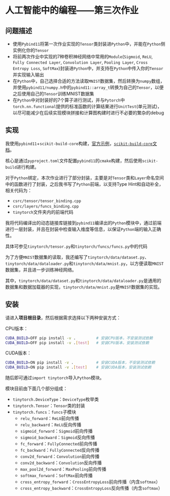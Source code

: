 # 人工智能中的编程——第三次作业

## 问题描述

- 使用`Pybind11`将第一次作业实现的`Tensor`类封装进`Python`中，并能在`Python`侧实例化你的`Tensor`
- 将前两次作业中实现的7种卷积神经网络中常用的`Module`(`Sigmoid`, `ReLU`, `Fully Connected Layer`, `Convolution Layer`, `Pooling Layer`, `Cross Entropy Loss`, `SoftMax`)封装进`Python`中，并支持在`Python`中传入你的`Tensor`并实现输入输出
- 在`Python`中，自己选择合适的方法读取`MNIST`数据集，然后转换为`numpy`数组，并使用`pybind11/numpy.h`中的`pybind11::array_t`转换为自己的`Tensor`，以便之后使用自己的`Tensor`训练MNIST数据集
- 在`Python`中对封装好的7个算子进行测试，并与`Pytorch`中`torch.nn.functional`提供的标准函数的计算结果进行`UnitTest`(单元测试)，以尽可能减少在后续实现模块拼接和计算图构建时进行不必要的繁杂的debug

## 实现

我使用`pybind11`+`scikit-build-core`构建，[官方示例](https://github.com/pybind/scikit_build_example)，[`scikit-build-core`文档](https://scikit-build-core.readthedocs.io/)。

核心是通过`pyproject.toml`文件配置`pybind11`的`cmake`构建，然后使用`scikit-build`进行构建。

对于`Python`绑定，本次作业进行了部分封装，主要是对`Tensor`类和`Layer`命名空间中的函数进行了封装，之后我书写了`Python`前端，以支持Type Hint和自动补全，相关代码为：
- `csrc/tensor/tensor_binding.cpp`
- `csrc/layers/funcs_binding.cpp`
- `tinytorch`文件夹内的前端代码

我将代码编译出的动态链接库链接到`pybind11`编译出的`Python`模块中，通过前端进行一层封装，并且在封装中检查输入维度等信息，以保证`Python`端的输入正确性。

具体可参见`tinytorch/tensor.py`和`tinytorch/funcs/funcs.py`中的代码

为了方便`MNIST`数据集的读取，我还编写了`tinytorch/data/dataset.py`、`tinytorch/data/dataloader.py`和`tinytorch/data/mnist.py`，以方便读取`MNIST`数据集，并且进一步训练神经网络。

其中，`tinytorch/data/dataset.py`和`tinytorch/data/dataloader.py`是通用的数据集和数据加载器的实现，`tinytorch/data/mnist.py`是`MNIST`数据集的实现。

## 安装

请进入**项目根目录**，然后根据需求选择以下两种安装方式：

CPU版本：
```bash
CUDA_BUILD=OFF pip install -v .         # 安装CPU版本，不安装测试依赖
CUDA_BUILD=OFF pip install -v .[test]   # 安装CPU版本，安装测试依赖
```

CUDA版本：
```bash
CUDA_BUILD=ON pip install -v .          # 安装CUDA版本，不安装测试依赖
CUDA_BUILD=ON pip install -v .[test]    # 安装CUDA版本，安装测试依赖
```

随后即可通过`import tinytorch`导入`Python`模块。

模块目前由下面几个部分组成：
- `tinytorch.DeviceType`：`DeviceType`枚举类
- `tinytorch.Tensor`：`Tensor`类的封装
- `tinytorch.funcs`：`funcs`子模块
    - `relu_forward`：`ReLU`前向传播
    - `relu_backward`：`ReLU`反向传播
    - `sigmoid_forward`：`Sigmoid`前向传播
    - `sigmoid_backward`：`Sigmoid`反向传播
    - `fc_forward`：`FullyConnected`前向传播
    - `fc_backward`：`FullyConnected`反向传播
    - `conv2d_forward`：`Convolution`前向传播
    - `conv2d_backward`：`Convolution`反向传播
    - `max_pool2d_forward`：`MaxPooling`前向传播
    - `softmax_forward`：`SoftMax`前向传播
    - `cross_entropy_forward`：`CrossEntropyLoss`前向传播（内含`softmax`）
    - `cross_entropy_backward`：`CrossEntropyLoss`反向传播（内含`softmax`）